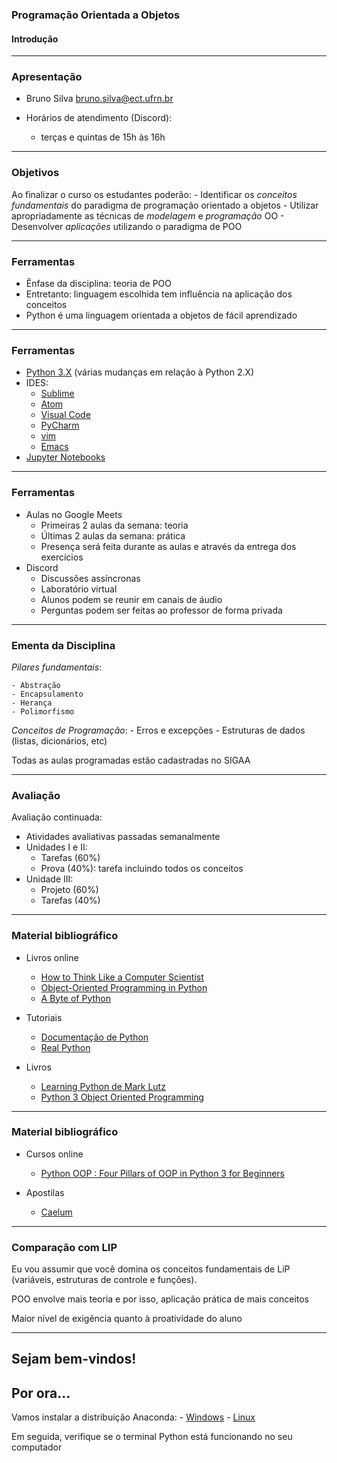 ### Programação Orientada a Objetos
#### Introdução
--- 

### Apresentação

- Bruno Silva <bruno.silva@ect.ufrn.br>

- Horários de atendimento (Discord):
    - terças e quintas de 15h às 16h
---

### Objetivos

Ao finalizar o curso os estudantes poderão:
    - Identificar os _conceitos fundamentais_ do paradigma de programação orientado a objetos
    - Utilizar apropriadamente as técnicas de _modelagem_ e _programação_ OO
    - Desenvolver _aplicações_ utilizando o paradigma de POO

---

### Ferramentas

- Ênfase da disciplina: teoria de POO
- Entretanto: linguagem escolhida tem influência na aplicação dos conceitos
- Python é uma linguagem orientada a objetos de fácil aprendizado

---

### Ferramentas

- [Python 3.X](https://python.org/) (várias mudanças em relação à Python 2.X)
- IDES:  
    - [Sublime](https://www.sublimetext.com/)
    - [Atom](https://atom.io/) 
    - [Visual Code](https://code.visualstudio.com/)
    - [PyCharm](https://www.jetbrains.com/pt-br/pycharm)
    - [vim](https://www.vim.org/)
    - [Emacs](https://www.gnu.org/software/emacs/)
- [Jupyter Notebooks](https://jupyter.org/)

---

### Ferramentas

- Aulas no Google Meets
    - Primeiras 2 aulas da semana: teoria
    - Últimas 2 aulas da semana: prática
    - Presença será feita durante as aulas e através da entrega dos exercícios
- Discord
    - Discussões assíncronas
    - Laboratório virtual
    - Alunos podem se reunir em canais de áudio
    - Perguntas podem ser feitas ao professor de forma privada

---

### Ementa da Disciplina

_Pilares fundamentais_:

    - Abstração
    - Encapsulamento
    - Herança
    - Polimorfismo

_Conceitos de Programação_:
    - Erros e excepções 
    - Estruturas de dados (listas, dicionários, etc)

Todas as aulas programadas estão cadastradas no SIGAA

---

### Avaliação

Avaliação continuada:
- Atividades avaliativas passadas semanalmente
- Unidades I e II:
    - Tarefas (60%)
    - Prova (40%): tarefa incluindo todos os conceitos
- Unidade III:
    - Projeto (60%)
    - Tarefas (40%)

--- 

### Material bibliográfico

- Livros online

    - [How to Think Like a Computer Scientist](http://openbookproject.net/thinkcs/python/english3e/)
    - [Object-Oriented Programming in Python](https://python-textbok.readthedocs.io/en/1.0/)
    - [A Byte of Python](https://python.swaroopch.com/)

- Tutoriais
    - [Documentação de Python](https://www.python.org/doc/)
    - [Real Python](https://realpython.com/)

- Livros
    - [Learning Python de Mark Lutz](https://www.amazon.com.br/dp/B00DDZPC9S/ref=dp-kindle-redirect?_encoding=UTF8&btkr=1)
    - [Python 3 Object Oriented Programming](https://www.amazon.com.br/dp/B005O9OFWQ/ref=dp-kindle-redirect?_encoding=UTF8&btkr=1)

--- 

### Material bibliográfico

- Cursos online
    - [Python OOP : Four Pillars of OOP in Python 3 for Beginners](https://www.udemy.com/course/python-oops-beginners/)

- Apostilas
    - [Caelum](https://www.caelum.com.br/apostila/apostila-python-orientacao-a-objetos.pdf)
 
---

### Comparação com LIP

Eu vou assumir que você domina os conceitos fundamentais de LiP (variáveis, estruturas de controle e funções).

POO envolve mais teoria e por isso, aplicação prática de mais conceitos

Maior nível de exigência quanto à proatividade do aluno

---

## Sejam bem-vindos!

## Por ora...

Vamos instalar a distribuição Anaconda:
    - [Windows](https://repo.anaconda.com/archive/Anaconda3-2020.11-Windows-x86.exe)
    - [Linux](https://repo.anaconda.com/archive/Anaconda3-2021.05-Linux-x86_64.sh)

Em seguida, verifique se o terminal Python está
funcionando no seu computador
